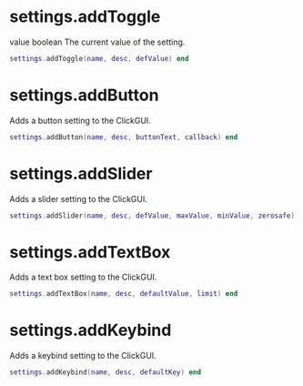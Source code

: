 # settings.addToggle
value boolean The current value of the setting.
```lua
settings.addToggle(name, desc, defValue) end
```

# settings.addButton
Adds a button setting to the ClickGUI.
```lua
settings.addButton(name, desc, buttonText, callback) end
```

# settings.addSlider
Adds a slider setting to the ClickGUI.
```lua
settings.addSlider(name, desc, defValue, maxValue, minValue, zerosafe) end
```

# settings.addTextBox
Adds a text box setting to the ClickGUI.
```lua
settings.addTextBox(name, desc, defaultValue, limit) end
```

# settings.addKeybind
Adds a keybind setting to the ClickGUI.
```lua
settings.addKeybind(name, desc, defaultKey) end
```